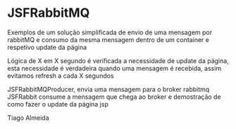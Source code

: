 # JSFRabbitMQ

Exemplos de um solução simplificada de envio de uma mensagem por rabbitMQ e consumo da mesma mensagem dentro de um container e respetivo update da página

Lógica de X em X segundo é verificada a necessidade de update da página, esta necessidade é verdadeira quando uma mensagem é recebida, assim evitamos refresh a cada X segundos

JSFRabbitMQProducer, envia uma mensagem para o broker rabbitmq
JSFRabbit consume a mensagem que chega ao broker e demostração de como fazer o update da página jsp

Tiago Almeida
